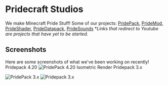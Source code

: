 # Pridecraft Studios
We make Minecraft Pride Stuff!
Some of our projects:
[PridePack](https://github.com/Pridecraft-Studios/PridePack), [PrideMod](https://github.com/Pridecraft-Studios/PrideMod), [PrideShader](https://youtu.be/dQw4w9WgXcQ), [PrideDatapack](https://youtu.be/dQw4w9WgXcQ), [PrideSounds](https://youtu.be/dQw4w9WgXcQ)
**Links that redirect to Youtube are projects that have yet to be started.*
## Screenshots
Here are some screenshots of what we've been working on recently!
Pridepack 4.20
![PridePack 4.20 Isometric Render](https://media.discordapp.net/attachments/1091977141815627946/1092168214030590022/area_render_2_.png?width=585&height=585)
Pridepack 3.x

![PridePack 3.x](https://i.imgur.com/w8vFVUB.png)
![Pridepack 3.x](https://i.imgur.com/FtSnD2P.png)


<!--

I'm too lazy to remove this

**Here are some ideas to get you started:**

🙋‍♀️ A short introduction - what is your organization all about?
🌈 Contribution guidelines - how can the community get involved?
👩‍💻 Useful resources - where can the community find your docs? Is there anything else the community should know?
🍿 Fun facts - what does your team eat for breakfast?
🧙 Remember, you can do mighty things with the power of [Markdown](https://docs.github.com/github/writing-on-github/getting-started-with-writing-and-formatting-on-github/basic-writing-and-formatting-syntax)
balls
-->

